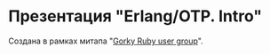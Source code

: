 Презентация "Erlang/OTP. Intro"
===

Создана в рамках митапа "[Gorky Ruby user group](https://plus.google.com/communities/109804446999128919160)".
